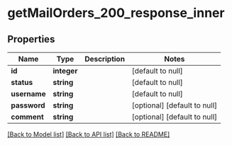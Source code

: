 # getMailOrders_200_response_inner

## Properties
Name | Type | Description | Notes
------------ | ------------- | ------------- | -------------
**id** | **integer** |  | [default to null]
**status** | **string** |  | [default to null]
**username** | **string** |  | [default to null]
**password** | **string** |  | [optional] [default to null]
**comment** | **string** |  | [optional] [default to null]

[[Back to Model list]](../README.md#documentation-for-models) [[Back to API list]](../README.md#documentation-for-api-endpoints) [[Back to README]](../README.md)



